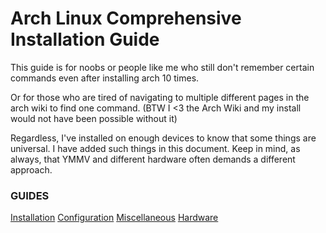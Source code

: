 # Arch Linux Comprehensive Installation Guide
This guide is for noobs or people like me who still don't remember certain commands even after installing arch 10 times.

Or for those who are tired of navigating to multiple different pages in the arch wiki to find one command.
(BTW I <3 the Arch Wiki and my install would not have been possible without it)

Regardless, I've installed on enough devices to know that some things are universal. I have added such things in this document.
Keep in mind, as always, that YMMV and different hardware often demands a different approach.

### GUIDES
[Installation](Installation.md)
[Configuration](Configuration.md)
[Miscellaneous](Miscellaneous.md)
[Hardware](Hardware.md)
